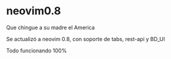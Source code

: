 # neovim0.8

Que chingue a su madre el America

Se actualizó a neovim 0.8, con soporte de tabs, rest-api y BD_UI

Todo funcionando 100%

